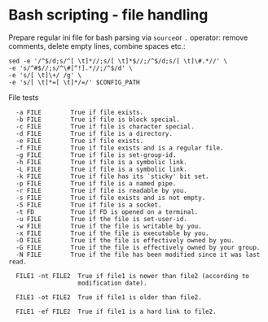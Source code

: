 # Bash scripting - file handling


Prepare regular ini file for bash parsing via `source`or `.` operator: remove comments, delete empty lines, combine spaces etc.:

    sed -e '/^$/d;s/^[ \t]*//;s/[ \t]*$//;/^$/d;s/[ \t]\#.*//' \
    -e 's/^#$//;s/^\#[^!].*//;/^$/d' \
    -e 's/[ \t]\+/ /g' \
    -e 's/[ \t]*=[ \t]*/=/' $CONFIG_PATH

File tests

      -a FILE        True if file exists.
      -b FILE        True if file is block special.
      -c FILE        True if file is character special.
      -d FILE        True if file is a directory.
      -e FILE        True if file exists.
      -f FILE        True if file exists and is a regular file.
      -g FILE        True if file is set-group-id.
      -h FILE        True if file is a symbolic link.
      -L FILE        True if file is a symbolic link.
      -k FILE        True if file has its `sticky' bit set.
      -p FILE        True if file is a named pipe.
      -r FILE        True if file is readable by you.
      -s FILE        True if file exists and is not empty.
      -S FILE        True if file is a socket.
      -t FD          True if FD is opened on a terminal.
      -u FILE        True if the file is set-user-id.
      -w FILE        True if the file is writable by you.
      -x FILE        True if the file is executable by you.
      -O FILE        True if the file is effectively owned by you.
      -G FILE        True if the file is effectively owned by your group.
      -N FILE        True if the file has been modified since it was last read.
 
      FILE1 -nt FILE2  True if file1 is newer than file2 (according to
                       modification date).
 
      FILE1 -ot FILE2  True if file1 is older than file2.
 
      FILE1 -ef FILE2  True if file1 is a hard link to file2.


